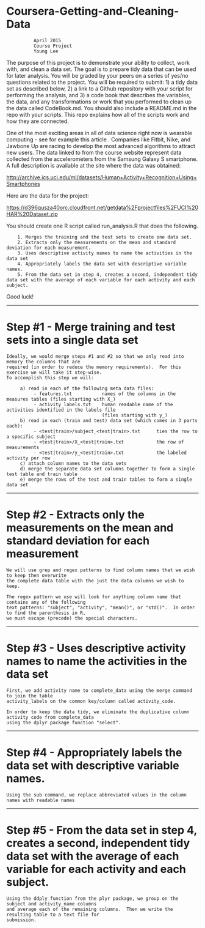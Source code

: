 # Coursera-Getting-and-Cleaning-Data
              April 2015
              Course Project
              Young Lee


The purpose of this project is to demonstrate your ability to collect, work with, and clean a data set. The goal is to prepare tidy data that can be used for later analysis. You will be graded by your peers on a series of yes/no questions related to the project. You will be required to submit: 1) a tidy data set as described below, 2) a link to a Github repository with your script for performing the analysis, and 3) a code book that describes the variables, the data, and any transformations or work that you performed to clean up the data called CodeBook.md. You should also include a README.md in the repo with your scripts. This repo explains how all of the scripts work and how they are connected.  

One of the most exciting areas in all of data science right now is wearable computing - see for example this article . Companies like Fitbit, Nike, and Jawbone Up are racing to develop the most advanced algorithms to attract new users. The data linked to from the course website represent data collected from the accelerometers from the Samsung Galaxy S smartphone. A full description is available at the site where the data was obtained: 

http://archive.ics.uci.edu/ml/datasets/Human+Activity+Recognition+Using+Smartphones 

Here are the data for the project: 

https://d396qusza40orc.cloudfront.net/getdata%2Fprojectfiles%2FUCI%20HAR%20Dataset.zip 

You should create one R script called run_analysis.R that does the following. 

		1. Merges the training and the test sets to create one data set.
		2. Extracts only the measurements on the mean and standard deviation for each measurement. 
		3. Uses descriptive activity names to name the activities in the data set
		4. Appropriately labels the data set with descriptive variable names. 
		5. From the data set in step 4, creates a second, independent tidy data set with the average of each variable for each activity and each subject.

Good luck!

----------------------------------

# Step #1 - Merge training and test sets into a single data set
 
    Ideally, we would merge steps #1 and #2 so that we only read into memory the columns that are
    required (in order to reduce the memory requirements).  For this exercise we will take it step-wise.
    To accomplish this step we will:

         a) read in each of the following meta data files:
              - features.txt           names of the columns in the measures tables (files starting with X_)
              - activity_labels.txt    human readable name of the activities identified in the labels file
                                       (files starting with y_)
         b) read in each (train and test) data set (which comes in 3 parts each):
              - <test|train>/subject_<test|train>.txt      ties the row to a specific subject
              - <test|train>/X_<test|train>.txt            the row of measurements
              - <test|train>/y_<test|train>.txt            the labeled activity per row
         c) attach column names to the data sets
         d) merge the separate data set columns together to form a single test table and train table
         e) merge the rows of the test and train tables to form a single data set

----------------------------------
         
# Step #2 - Extracts only the measurements on the mean and standard deviation for each measurement

    We will use grep and regex patterns to find column names that we wish to keep then overwrite
    the complete data table with the just the data columns we wish to keep.

    The regex pattern we use will look for anything column name that contains any of the following
    text patterns: "subject", "activity", "mean()", or "std()".  In order to find the parenthesis in R, 
    we must escape (precede) the special characters.
    
----------------------------------
         
# Step #3 - Uses descriptive activity names to name the activities in the data set

    First, we add activity name to complete_data using the merge command to join the table 
    activity_labels on the common key/column called activity_code.

    In order to keep the data tidy, we eliminate the duplicative column activity code from complete_data
    using the dplyr package function "select".
    
----------------------------------
         
# Step #4 - Appropriately labels the data set with descriptive variable names.

    Using the sub command, we replace abbreviated values in the column names with readable names
    
----------------------------------
         
# Step #5 - From the data set in step 4, creates a second, independent tidy data set with the average of each variable for each activity and each subject.

    Using the ddply function from the plyr package, we group on the subject and activity_name columns
    and average each of the remaining columns.  Then we write the resulting table to a text file for
    submission.
    
